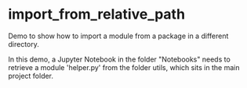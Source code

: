 # import_from_relative_path

Demo to show how to import a module from a package in a different directory.

In this demo, a Jupyter Notebook in the folder "Notebooks" needs to retrieve a module 'helper.py' from the folder utils, which sits in the main project folder.
